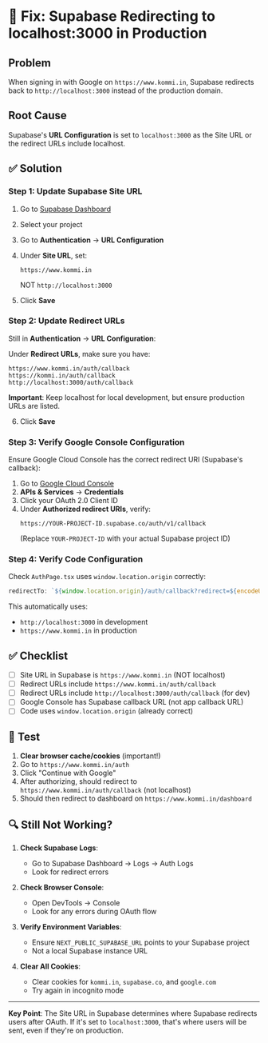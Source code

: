 # 🔧 Fix: Supabase Redirecting to localhost:3000 in Production

## Problem
When signing in with Google on `https://www.kommi.in`, Supabase redirects back to `http://localhost:3000` instead of the production domain.

## Root Cause
Supabase's **URL Configuration** is set to `localhost:3000` as the Site URL or the redirect URLs include localhost.

## ✅ Solution

### Step 1: Update Supabase Site URL

1. Go to [Supabase Dashboard](https://supabase.com/dashboard)
2. Select your project
3. Go to **Authentication** → **URL Configuration**
4. Under **Site URL**, set:
   ```
   https://www.kommi.in
   ```
   NOT `http://localhost:3000`

5. Click **Save**

### Step 2: Update Redirect URLs

Still in **Authentication** → **URL Configuration**:

Under **Redirect URLs**, make sure you have:
```
https://www.kommi.in/auth/callback
https://kommi.in/auth/callback
http://localhost:3000/auth/callback
```

**Important**: Keep localhost for local development, but ensure production URLs are listed.

6. Click **Save**

### Step 3: Verify Google Console Configuration

Ensure Google Cloud Console has the correct redirect URI (Supabase's callback):

1. Go to [Google Cloud Console](https://console.cloud.google.com/)
2. **APIs & Services** → **Credentials**
3. Click your OAuth 2.0 Client ID
4. Under **Authorized redirect URIs**, verify:
   ```
   https://YOUR-PROJECT-ID.supabase.co/auth/v1/callback
   ```
   (Replace `YOUR-PROJECT-ID` with your actual Supabase project ID)

### Step 4: Verify Code Configuration

Check `AuthPage.tsx` uses `window.location.origin` correctly:

```typescript
redirectTo: `${window.location.origin}/auth/callback?redirect=${encodeURIComponent(redirectUrl)}`
```

This automatically uses:
- `http://localhost:3000` in development
- `https://www.kommi.in` in production

## ✅ Checklist

- [ ] Site URL in Supabase is `https://www.kommi.in` (NOT localhost)
- [ ] Redirect URLs include `https://www.kommi.in/auth/callback`
- [ ] Redirect URLs include `http://localhost:3000/auth/callback` (for dev)
- [ ] Google Console has Supabase callback URL (not app callback URL)
- [ ] Code uses `window.location.origin` (already correct)

## 🧪 Test

1. **Clear browser cache/cookies** (important!)
2. Go to `https://www.kommi.in/auth`
3. Click "Continue with Google"
4. After authorizing, should redirect to `https://www.kommi.in/auth/callback` (not localhost)
5. Should then redirect to dashboard on `https://www.kommi.in/dashboard`

## 🔍 Still Not Working?

1. **Check Supabase Logs**:
   - Go to Supabase Dashboard → Logs → Auth Logs
   - Look for redirect errors

2. **Check Browser Console**:
   - Open DevTools → Console
   - Look for any errors during OAuth flow

3. **Verify Environment Variables**:
   - Ensure `NEXT_PUBLIC_SUPABASE_URL` points to your Supabase project
   - Not a local Supabase instance URL

4. **Clear All Cookies**:
   - Clear cookies for `kommi.in`, `supabase.co`, and `google.com`
   - Try again in incognito mode

---

**Key Point**: The Site URL in Supabase determines where Supabase redirects users after OAuth. If it's set to `localhost:3000`, that's where users will be sent, even if they're on production.

